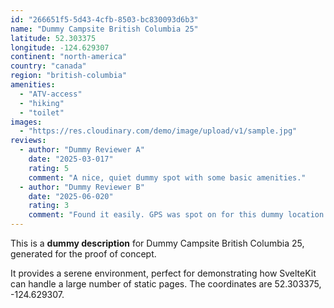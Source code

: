 ```yaml
---
id: "266651f5-5d43-4cfb-8503-bc830093d6b3"
name: "Dummy Campsite British Columbia 25"
latitude: 52.303375
longitude: -124.629307
continent: "north-america"
country: "canada"
region: "british-columbia"
amenities:
  - "ATV-access"
  - "hiking"
  - "toilet"
images:
  - "https://res.cloudinary.com/demo/image/upload/v1/sample.jpg"
reviews:
  - author: "Dummy Reviewer A"
    date: "2025-03-017"
    rating: 5
    comment: "A nice, quiet dummy spot with some basic amenities."
  - author: "Dummy Reviewer B"
    date: "2025-06-020"
    rating: 3
    comment: "Found it easily. GPS was spot on for this dummy location."
---
```


This is a **dummy description** for Dummy Campsite British Columbia 25, generated for the proof of concept.

It provides a serene environment, perfect for demonstrating how SvelteKit can handle a large number of static pages. The coordinates are 52.303375, -124.629307.
